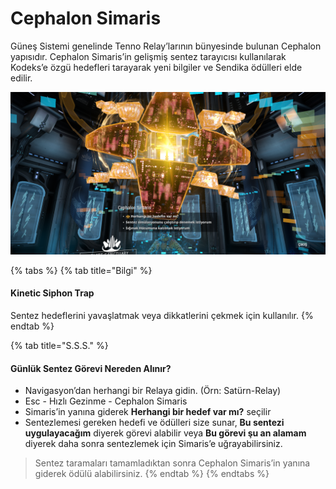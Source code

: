 # Cephalon Simaris

Güneş Sistemi genelinde Tenno Relay’larının bünyesinde bulunan Cephalon yapısıdır. Cephalon Simaris’in gelişmiş sentez tarayıcısı kullanılarak Kodeks’e özgü hedefleri tarayarak yeni bilgiler ve Sendika ödülleri elde edilir.

![](../../.gitbook/assets/assets_-lgoamcq2h0squvaydqb_-lhznolo0rpkxafjwfkp_-lhzo7s4zz7oxmsi7laq_1.webp)

{% tabs %}
{% tab title="Bilgi" %}
#### Kinetic Siphon Trap

Sentez hedeflerini yavaşlatmak veya dikkatlerini çekmek için kullanılır.
{% endtab %}

{% tab title="S.S.S." %}
#### Günlük Sentez Görevi Nereden Alınır? <a id="g&#xFC;nl&#xFC;k-sentez-g&#xF6;revi-nereden-al&#x131;n&#x131;r"></a>

* Navigasyon’dan herhangi bir Relaya gidin. \(Örn: Satürn-Relay\)
* Esc - Hızlı Gezinme - Cephalon Simaris
* Simaris’in yanına giderek **Herhangi bir hedef var mı?** seçilir
* Sentezlemesi gereken hedefi ve ödülleri size sunar, **Bu sentezi uygulayacağım** diyerek görevi alabilir veya **Bu görevi şu an alamam** diyerek daha sonra sentezlemek için Simaris’e uğrayabilirsiniz.

> Sentez taramaları tamamladıktan sonra Cephalon Simaris’in yanına giderek ödülü alabilirsiniz.
{% endtab %}
{% endtabs %}

